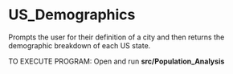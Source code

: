 # US_Demographics
Prompts the user for their definition of a city and then returns the demographic breakdown of each US state.

TO EXECUTE PROGRAM: Open and run <strong>src/Population_Analysis</strong>
